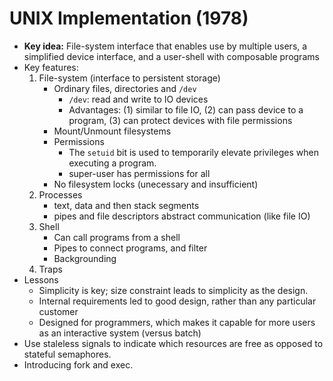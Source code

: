 # UNIX Implementation (1978) 

* **Key idea:** File-system interface that enables use by multiple users, a simplified device interface, and a user-shell with composable programs
* Key features:
  1) File-system (interface to persistent storage) 
     * Ordinary files, directories and `/dev`
       * `/dev`: read and write to IO devices
       * Advantages: (1) similar to file IO, (2) can pass device to a program, (3) can protect devices with file permissions
     * Mount/Unmount filesystems
     * Permissions
       * The `setuid` bit is used to temporarily elevate privileges when executing a program.
       * super-user has permissions for all
     * No filesystem locks (unecessary and insufficient)
  2) Processes
     * text, data and then stack segments
     * pipes and file descriptors abstract communication (like file IO)
  3) Shell
     * Can call programs from a shell
     * Pipes to connect programs, and filter
     * Backgrounding
  4) Traps
* Lessons
  * Simplicity is key; size constraint leads to simplicity as the design. 
  * Internal requirements led to good design, rather than any particular customer
  * Designed for programmers, which makes it capable for more users as an interactive system (versus batch)
* Use staleless signals to indicate which resources are free as opposed to stateful semaphores. 
* Introducing fork and exec. 
